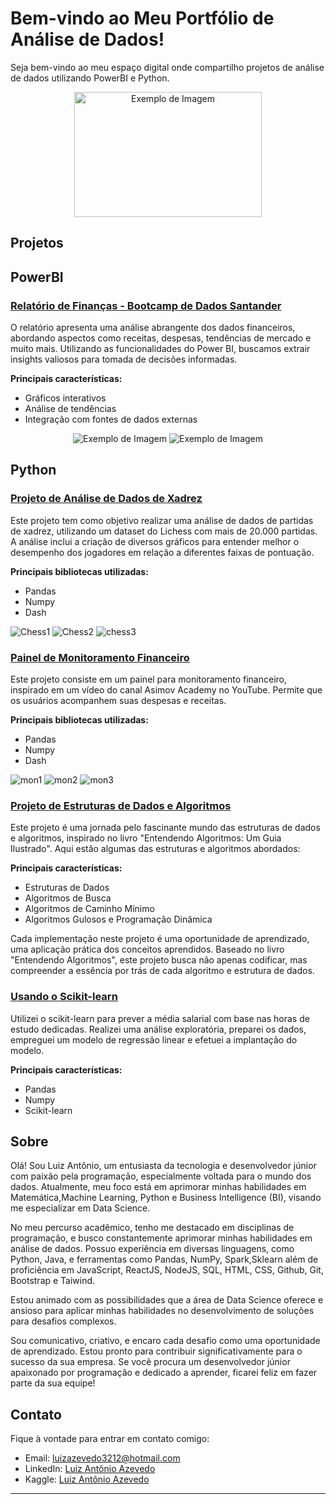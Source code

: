 # Bem-vindo ao Meu Portfólio de Análise de Dados!

Seja bem-vindo ao meu espaço digital onde compartilho projetos de análise de dados utilizando PowerBI e Python.

<p align="center">
  <img src="https://images.unsplash.com/photo-1666875753105-c63a6f3bdc86?q=80&w=1473&auto=format&fit=crop&ixlib=rb-4.0.3&ixid=M3wxMjA3fDB8MHxwaG90by1wYWdlfHx8fGVufDB8fHx8fA%3D%3D" alt="Exemplo de Imagem" width="300" height="200">
</p>

## Projetos

## PowerBI

### [Relatório de Finanças - Bootcamp de Dados Santander](https://github.com/LuizAz3vedo/Relatorio-BootcampDados-Santander?tab=readme-ov-file)

O relatório apresenta uma análise abrangente dos dados financeiros, abordando aspectos como receitas, despesas, tendências de mercado e muito mais. Utilizando as funcionalidades do Power BI, buscamos extrair insights valiosos para tomada de decisões informadas.

**Principais características:**
- Gráficos interativos
- Análise de tendências
- Integração com fontes de dados externas

<p align="center">
  <img src="https://github.com/LuizAz3vedo/Portf-lio/assets/99042862/8c8336ad-efca-4aab-baa8-148208dba79f" alt="Exemplo de Imagem" style="max-width: 100%;" height="auto">
  <img src="https://github.com/LuizAz3vedo/Portf-lio/assets/99042862/75058077-62d8-4255-aaaa-118e809f2e5a" alt="Exemplo de Imagem" style="max-width: 100%;" height="auto">
</p>


## Python

### [Projeto de Análise de Dados de Xadrez](https://github.com/LuizAz3vedo/ChessProject)

Este projeto tem como objetivo realizar uma análise de dados de partidas de xadrez, utilizando um dataset do Lichess com mais de 20.000 partidas. A análise inclui a criação de diversos gráficos para entender melhor o desempenho dos jogadores em relação a diferentes faixas de pontuação.

**Principais bibliotecas utilizadas:**
- Pandas
- Numpy
- Dash

![Chess1](https://github.com/LuizAz3vedo/Portf-lio/assets/99042862/e4c26e35-13c4-4541-a8f4-bd9f6d078937)
![Chess2](https://github.com/LuizAz3vedo/Portf-lio/assets/99042862/0183f766-f8c1-424c-b7d5-3c9ae1e70e31)
![chess3](https://github.com/LuizAz3vedo/Portf-lio/assets/99042862/a49472a6-ddfb-4a50-b77b-35eeb7f1179f)

### [Painel de Monitoramento Financeiro](https://github.com/LuizAz3vedo/MyBudget)

Este projeto consiste em um painel para monitoramento financeiro, inspirado em um vídeo do canal Asimov Academy no YouTube. Permite que os usuários acompanhem suas despesas e receitas.

**Principais bibliotecas utilizadas:**
- Pandas
- Numpy
- Dash

![mon1](https://github.com/LuizAz3vedo/Portf-lio/assets/99042862/fc89ddc7-024d-495e-9aab-ae15d4d8b7df)
![mon2](https://github.com/LuizAz3vedo/Portf-lio/assets/99042862/0732e0ec-4b29-4325-a636-c553200f373c)
![mon3](https://github.com/LuizAz3vedo/Portf-lio/assets/99042862/0304d673-00c8-4dd6-a804-f4173ef195a2)

### [Projeto de Estruturas de Dados e Algoritmos](https://github.com/LuizAz3vedo/Estrutura-de-Dados)

Este projeto é uma jornada pelo fascinante mundo das estruturas de dados e algoritmos, inspirado no livro "Entendendo Algoritmos: Um Guia Ilustrado". Aqui estão algumas das estruturas e algoritmos abordados:

**Principais características:**
- Estruturas de Dados
- Algoritmos de Busca
- Algoritmos de Caminho Mínimo
- Algoritmos Gulosos e Programação Dinâmica

Cada implementação neste projeto é uma oportunidade de aprendizado, uma aplicação prática dos conceitos aprendidos. Baseado no livro "Entendendo Algoritmos", este projeto busca não apenas codificar, mas compreender a essência por trás de cada algoritmo e estrutura de dados.

### [Usando o Scikit-learn](https://colab.research.google.com/drive/1moFFT4nlKk8-PBav6gvkY4YGM39DIe1r?usp=sharing)

Utilizei o scikit-learn para prever a média salarial com base nas horas de estudo dedicadas. Realizei uma análise exploratória, preparei os dados, empreguei um modelo de regressão linear e efetuei a implantação do modelo.

**Principais características:**
- Pandas
- Numpy
- Scikit-learn

## Sobre

Olá! Sou Luiz Antônio, um entusiasta da tecnologia e desenvolvedor júnior com paixão pela programação, especialmente voltada para o mundo dos dados. Atualmente, meu foco está em aprimorar minhas habilidades em Matemática,Machine Learning, Python e Business Intelligence (BI), visando me especializar em Data Science.

No meu percurso acadêmico, tenho me destacado em disciplinas de programação, e busco constantemente aprimorar minhas habilidades em análise de dados. Possuo experiência em diversas linguagens, como Python, Java, e ferramentas como Pandas, NumPy, Spark,Sklearn além de proficiência em JavaScript, ReactJS, NodeJS, SQL, HTML, CSS, Github, Git, Bootstrap e Taiwind.

Estou animado com as possibilidades que a área de Data Science oferece e ansioso para aplicar minhas habilidades no desenvolvimento de soluções para desafios complexos.

Sou comunicativo, criativo, e encaro cada desafio como uma oportunidade de aprendizado. Estou pronto para contribuir significativamente para o sucesso da sua empresa. Se você procura um desenvolvedor júnior apaixonado por programação e dedicado a aprender, ficarei feliz em fazer parte da sua equipe!

## Contato

Fique à vontade para entrar em contato comigo:

- Email: luizazevedo3212@hotmail.com
- LinkedIn: [Luiz Antônio Azevedo](https://www.linkedin.com/in/luiz-ant%C3%B4nio-azevedo-34b38b23a/)
- Kaggle: [Luiz Antônio Azevedo](https://www.linkedin.com/in/luiz-ant%C3%B4nio-azevedo-34b38b23a/)
---
